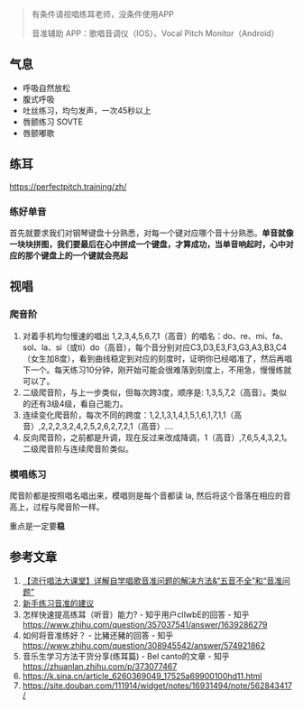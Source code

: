 > 有条件请视唱练耳老师，没条件使用APP
>
> 音准辅助 APP：歌唱音调仪（IOS）、Vocal Pitch Monitor（Android）

## 气息

- 呼吸自然放松
- 腹式呼吸
- 吐丝练习，均匀发声，一次45秒以上
- 唇颤练习 SOVTE
- 唇颤嘟歌

## 练耳

https://perfectpitch.training/zh/

### 练好单音

首先就要求我们对钢琴键盘十分熟悉，对每一个键对应哪个音十分熟悉。**单音就像一块块拼图，我们要最后在心中拼成一个键盘，才算成功，当单音响起时，心中对应的那个键盘上的一个键就会亮起**



## 视唱





### 爬音阶

1. 对着手机均匀慢速的唱出 1,2,3,4,5,6,7,1（高音）的唱名：do、re、mi、fa、sol、la、si（或ti）do（高音），每个音分别对应C3,D3,E3,F3,G3,A3,B3,C4（女生加8度），看到曲线稳定到对应的刻度时，证明你已经唱准了，然后再唱下一个。每天练习10分钟，刚开始可能会很难落到刻度上，不用急，慢慢练就可以了。
2. 二级爬音阶，与上一步类似，但每次跨3度，顺序是: 1,3,5,7,2（高音）。类似的还有3级4级，看自己能力。
3. 连续变化爬音阶，每次不同的跨度：1,2,1,3,1,4,1,5,1,6,1,7,1,1（高音）,2,2,2,3,2,4,2,5,2,6,2,7,2,1（高音）....
4. 反向爬音阶，之前都是升调，现在反过来改成降调，1（高音）,7,6,5,4,3,2,1。二级爬音阶与连续爬音阶类似。

### 模唱练习

爬音阶都是按照唱名唱出来，模唱则是每个音都读 la, 然后将这个音落在相应的音高上，过程与爬音阶一样。

重点是一定要**稳**

## 参考文章

1. [【流行唱法大课堂】详解自学唱歌音准问题的解决方法&“五音不全”和“音准问题”](https://www.bilibili.com/video/BV1Nm4y1D7Hc)
2. [新手练习音准的建议](https://zhuanlan.zhihu.com/p/331681417)
3. 怎样快速提高练耳（听音）能力? - 知乎用户cIIwbE的回答 - 知乎 https://www.zhihu.com/question/357037541/answer/1639286279
4. 如何将音准练好？ - 比豬还豬的回答 - 知乎 https://www.zhihu.com/question/308945542/answer/574921862
5. 音乐生学习方法干货分享(练耳篇) - Bel canto的文章 - 知乎 https://zhuanlan.zhihu.com/p/373077467
6. https://k.sina.cn/article_6260369049_17525a69900100hd11.html
7. https://site.douban.com/111914/widget/notes/16931494/note/562843417/